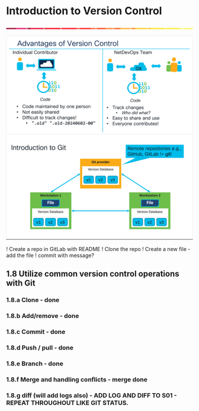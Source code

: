 # Introduction to Version Control
![line](../assets/banner.png)

![lecture](lecture/01-advantages.png)
![lecture](lecture/02-git-intro.png)



! Create a repo in GitLab with README
! Clone the repo
! Create a new file - add the file
! commit with message?


## 1.8 Utilize common version control operations with Git

### 1.8.a Clone  - done

### 1.8.b Add/remove - done

### 1.8.c Commit - done

### 1.8.d Push / pull - done

### 1.8.e Branch - done

### 1.8.f Merge and handling conflicts - merge done

### 1.8.g diff (will add logs also) - ADD LOG AND DIFF TO S01 - REPEAT THROUGHOUT LIKE GIT STATUS.

